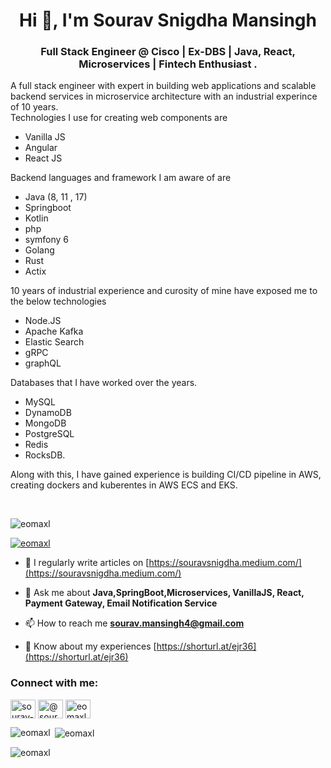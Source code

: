 <h1 align="center">Hi 👋, I'm Sourav Snigdha Mansingh</h1>
<h3 align="center">Full Stack Engineer @ Cisco | Ex-DBS | Java, React, Microservices | Fintech Enthusiast .</h3>
<p>A full stack engineer with expert in building web applications and scalable backend services in microservice architecture with an industrial experince of 10 years.
<br>
Technologies I use for creating web components are 
<ul>
  <li>Vanilla JS</li>
  <li>Angular</li>
  <li>React JS</li>
</ul>
Backend languages and framework I am aware of are 
<ul>
  <li>Java (8, 11 , 17)</li>
  <li>Springboot</li>
  <li>Kotlin</li>
  <li>php</li>
  <li>symfony 6</li>
  <li>Golang</li>
  <li>Rust</li>
  <li>Actix</li>
</ul>
 10 years of industrial experience and curosity of mine have exposed me to the below technologies
<ul>
  <li>Node.JS</li>
  <li>Apache Kafka</li>
  <li>Elastic Search</li>
  <li>gRPC</li>
  <li>graphQL</li>
</ul>
Databases that I have worked over the years.
<ul>
  <li>MySQL</li>
  <li>DynamoDB</li>
  <li>MongoDB</li>
  <li>PostgreSQL</li>
  <li>Redis</li>
  <li>RocksDB.</li>
</ul>
Along with this, I have gained experience is building CI/CD pipeline in AWS, creating dockers and kuberentes in AWS ECS and EKS.</p>
<br>

<p align="left"> <img src="https://komarev.com/ghpvc/?username=eomaxl&label=Profile%20views&color=0e75b6&style=flat" alt="eomaxl" /> </p>

<p align="left"> <a href="https://github.com/ryo-ma/github-profile-trophy"><img src="https://github-profile-trophy.vercel.app/?username=eomaxl" alt="eomaxl" /></a> </p>

- 📝 I regularly write articles on [https://souravsnigdha.medium.com/](https://souravsnigdha.medium.com/)

- 💬 Ask me about **Java,SpringBoot,Microservices, VanillaJS, React, Payment Gateway, Email Notification Service**

- 📫 How to reach me **sourav.mansingh4@gmail.com**

- 📄 Know about my experiences [https://shorturl.at/ejr36](https://shorturl.at/ejr36)


<h3 align="left">Connect with me:</h3>
<p align="left">
<a href="https://linkedin.com/in/sourav-snigdha-mansingh" target="blank"><img align="center" src="https://raw.githubusercontent.com/rahuldkjain/github-profile-readme-generator/master/src/images/icons/Social/linked-in-alt.svg" alt="sourav-snigdha-mansingh" height="30" width="40" /></a>
<a href="https://medium.com/@souravsnigdha" target="blank"><img align="center" src="https://raw.githubusercontent.com/rahuldkjain/github-profile-readme-generator/master/src/images/icons/Social/medium.svg" alt="@souravsnigdha" height="30" width="40" /></a>
<a href="https://www.leetcode.com/eomaxl" target="blank"><img align="center" src="https://raw.githubusercontent.com/rahuldkjain/github-profile-readme-generator/master/src/images/icons/Social/leet-code.svg" alt="eomaxl" height="30" width="40" /></a>
</p>

<p><img align="left" src="https://github-readme-stats.vercel.app/api/top-langs?username=eomaxl&show_icons=true&locale=en&layout=compact" alt="eomaxl" /></p>

<p>&nbsp;<img align="center" src="https://github-readme-stats.vercel.app/api?username=eomaxl&show_icons=true&locale=en" alt="eomaxl" /></p>

<p><img align="center" src="https://github-readme-streak-stats.herokuapp.com/?user=eomaxl&" alt="eomaxl" /></p>
